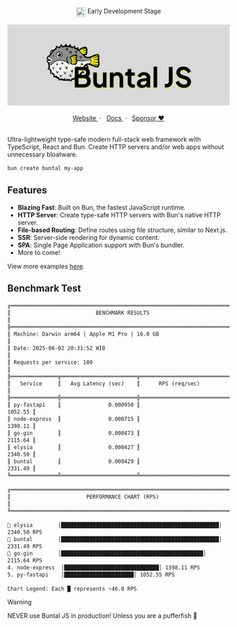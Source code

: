 <section align="center">
  <img align="top" src="https://media.tenor.com/yjOrdcOkLPUAAAAj/green-dot.gif" width="22px" height="22px" />
  <span>Early Development Stage</span>
<section>

<br/>

<section>
  <img src="https://github.com/mgilangjanuar/buntal/raw/main/banner.png" alt="Buntal JS"/>
</section>

<br/>

<section align="center">
  <a href="https://buntaljs.org" target="_blank">
    Website
  </a>
  <span> &nbsp;&middot; &nbsp;</span>
  <a href="https://buntaljs.org/docs" target="_blank">
    Docs
  </a>
  <span> &nbsp;&middot; &nbsp;</span>
  <a href="https://github.com/sponsors/mgilangjanuar" target="_blank">
    Sponsor &hearts;
  </a>
</section>

<br/>

<section align="left" markdown="1">
<p>Ultra-lightweight type-safe modern full-stack web framework with TypeScript, React and Bun. Create HTTP servers and/or web apps without unnecessary bloatware.</p>

```bash
bun create buntal my-app
```

## Features

- **Blazing Fast**: Built on Bun, the fastest JavaScript runtime.
- **HTTP Server**: Create type-safe HTTP servers with Bun's native HTTP server.
- **File-based Routing**: Define routes using file structure, similar to Next.js.
- **SSR**: Server-side rendering for dynamic content.
- **SPA**: Single Page Application support with Bun's bundler.
- More to come!

View more examples [here](/examples).

## Benchmark Test

```
╔════════════════════════════════════════════════════════════════════════════╗
║                           BENCHMARK RESULTS                                ║
╠════════════════════════════════════════════════════════════════════════════╣
║ Machine: Darwin arm64 | Apple M1 Pro | 16.0 GB                             ║
║ Date: 2025-06-02 20:31:52 WIB                                              ║
║ Requests per service: 100                                                  ║
╠═══════════════╦════════════════════════╦═══════════════════════════════════╣
║   Service     ║   Avg Latency (sec)    ║      RPS (req/sec)                ║
╠═══════════════╬════════════════════════╬═══════════════════════════════════╣
║ py-fastapi    ║               0.000950 ║                           1052.55 ║
║ node-express  ║               0.000715 ║                           1398.11 ║
║ go-gin        ║               0.000473 ║                           2115.64 ║
║ elysia        ║               0.000427 ║                           2340.50 ║
║ buntal        ║               0.000429 ║                           2331.49 ║
╚═══════════════╩════════════════════════╩═══════════════════════════════════╝

╔════════════════════════════════════════════════════════════════════════════╗
║                        PERFORMANCE CHART (RPS)                             ║
╚════════════════════════════════════════════════════════════════════════════╝

🥇 elysia        │██████████████████████████████████████████████████│ 2340.50 RPS
🥈 buntal        │██████████████████████████████████████████████████│ 2331.49 RPS
🥉 go-gin        │█████████████████████████████████████████████│ 2115.64 RPS
4. node-express  │██████████████████████████████│ 1398.11 RPS
5. py-fastapi    │██████████████████████│ 1052.55 RPS

Chart Legend: Each █ represents ~46.8 RPS
```

> [!WARNING]
> NEVER use Buntal JS in production! Unless you are a pufferfish 🐡

</section>
